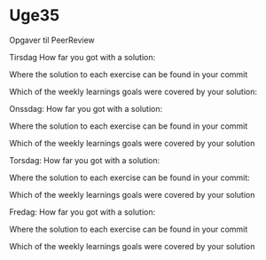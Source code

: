 # Uge35
Opgaver til PeerReview



Tirsdag
How far you got with a solution:

Where the solution to each exercise can be found in your commit

Which of the weekly learnings goals were covered by your solution:


Onssdag:
How far you got with a solution:

Where the solution to each exercise can be found in your commit

Which of the weekly learnings goals were covered by your solution


Torsdag:
How far you got with a solution:

Where the solution to each exercise can be found in your commit:

Which of the weekly learnings goals were covered by your solution


Fredag:
How far you got with a solution: 

Where the solution to each exercise can be found in your commit

Which of the weekly learnings goals were covered by your solution

